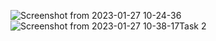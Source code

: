 
![Screenshot from 2023-01-27 10-24-36](https://user-images.githubusercontent.com/123714746/215015703-ce5696ec-97f4-4370-b1eb-8aede32c0d8b.png)
![Screenshot from 2023-01-27 10-38-17](https://user-images.githubusercontent.com/123714746/215017332-8fb4f7e1-db1b-4f6f-af63-2578950ce5a6.png)Task 2

